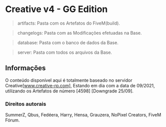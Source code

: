 # Creative v4 - GG Edition

> artifacts: Pasta com os Artefatos do FiveM(build).

> changelogs: Pasta com as Modificações efetuadas na Base.

> database: Pasta com o banco de dados da Base.

> server: Pasta com todos os arquivos da Base.

## Informações

O conteúdo disponível aqui é totalmente baseado no servidor Creative[www.creative-rp.com], Estando em dia com a data de 09/2021, utilizando os Artefatos de número [4598] [Downgrade 25/09].

### Direitos autorais

SummerZ, Qbus, Fedéera, Harry, Hensa, Grauzera, NoPixel Creators, FiveM Fórum.